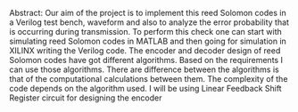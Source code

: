 Abstract:
Our aim of the project is to implement this reed Solomon codes in a Verilog test bench, waveform and also to analyze the error probability that is occurring during transmission.
To perform this check one can start with simulating reed Solomon codes in MATLAB and then going for simulation in XILINX writing the Verilog code.
The encoder and decoder design of reed Solomon codes have got different algorithms. Based on the requirements I can use those algorithms.
There are difference between the algorithms is that of the computational calculations between them. The complexity of the code depends on the algorithm used.
I will be using Linear Feedback Shift Register circuit for designing the encoder
